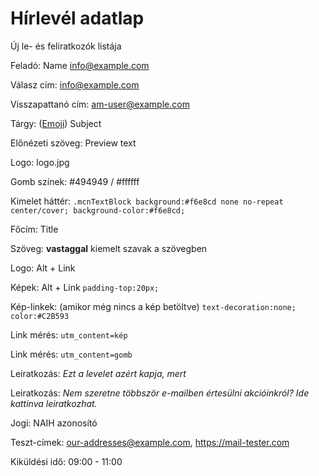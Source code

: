 # Hírlevél adatlap

Új le- és feliratkozók listája

Feladó: Name <info@example.com>

Válasz cím: info@example.com

Visszapattanó cím: am-user@example.com

Tárgy: ([Emoji](https://getemoji.com/)) Subject

Előnézeti szöveg: Preview text

Logo: logo.jpg

Gomb színek: #494949 / #ffffff

Kimelet háttér: `.mcnTextBlock background:#f6e8cd none no-repeat center/cover; background-color:#f6e8cd;`

Főcím: Title

Szöveg: **vastaggal** kiemelt szavak a szövegben

Logo: Alt + Link

Képek: Alt + Link `padding-top:20px;`

Kép-linkek: (amikor még nincs a kép betöltve) `text-decoration:none; color:#C2B593`

Link mérés: `utm_content=kép`

Link mérés: `utm_content=gomb`

Leiratkozás: *Ezt a levelet azért kapja, mert*

Leiratkozás: *Nem szeretne többször e-mailben értesülni akcióinkról? Ide kattinva leiratkozhat.*

Jogi: NAIH azonosító

Teszt-címek: our-addresses@example.com, https://mail-tester.com

Kiküldési idő: 09:00 - 11:00
